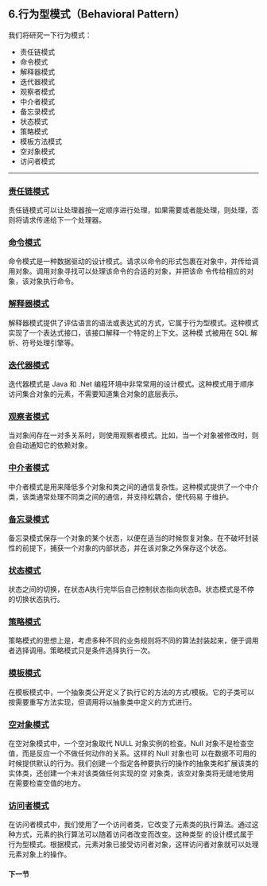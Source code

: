 ## 6.行为型模式（Behavioral Pattern）
我们将研究一下行为模式：
 - 责任链模式
 - 命令模式
 - 解释器模式
 - 迭代器模式
 - 观察者模式
 - 中介者模式
 - 备忘录模式
 - 状态模式
 - 策略模式
 - 模板方法模式
 - 空对象模式
 - 访问者模式

----

### [责任链模式](chainofresponsibility/6.1.ChainOfResponsibility.md)
责任链模式可以让处理器按一定顺序进行处理，如果需要或者能处理，则处理，否则将请求传递给下一个处理器。

### [命令模式](command/6.2.Command.md)
命令模式是一种数据驱动的设计模式。请求以命令的形式包裹在对象中，并传给调用对象。调用对象寻找可以处理该命令的合适的对象，并把该命
令传给相应的对象，该对象执行命令。

### [解释器模式](interpreter/6.3.Interpreter.md)
解释器模式提供了评估语言的语法或表达式的方式，它属于行为型模式。这种模式实现了一个表达式接口，该接口解释一个特定的上下文。这种模
式被用在 SQL 解析、符号处理引擎等。

### [迭代器模式](iterator/6.4.Iterator.md)
迭代器模式是 Java 和 .Net 编程环境中非常常用的设计模式。这种模式用于顺序访问集合对象的元素，不需要知道集合对象的底层表示。

### [观察者模式](observer/6.5.Observer.md)
当对象间存在一对多关系时，则使用观察者模式。比如，当一个对象被修改时，则会自动通知它的依赖对象。

### [中介者模式](mediator/6.6.Mediator.md)
中介者模式是用来降低多个对象和类之间的通信复杂性。这种模式提供了一个中介类，该类通常处理不同类之间的通信，并支持松耦合，使代码易
于维护。

### [备忘录模式](memento/6.7.Memento.md)
备忘录模式保存一个对象的某个状态，以便在适当的时候恢复对象。在不破坏封装性的前提下，捕获一个对象的内部状态，并在该对象之外保存这个状态。

### [状态模式](state/6.8.State.md)
状态之间的切换，在状态A执行完毕后自己控制状态指向状态B。状态模式是不停的切换状态执行。

### [策略模式](strategy/6.9.Strategy.md)
策略模式的思想上是，考虑多种不同的业务规则将不同的算法封装起来，便于调用者选择调用。策略模式只是条件选择执行一次。

### [模板模式](template/6.10.Template.md)
在模板模式中，一个抽象类公开定义了执行它的方法的方式/模板。它的子类可以按需要重写方法实现，但调用将以抽象类中定义的方式进行。

### [空对象模式](nullobject/6.11.NullObject.md)
在空对象模式中，一个空对象取代 NULL 对象实例的检查。Null 对象不是检查空值，而是反应一个不做任何动作的关系。这样的 Null 对象也可
以在数据不可用的时候提供默认的行为。我们创建一个指定各种要执行的操作的抽象类和扩展该类的实体类，还创建一个未对该类做任何实现的空
对象类，该空对象类将无缝地使用在需要检查空值的地方。

### [访问者模式](visitor/6.12.Visitor.md)
在访问者模式中，我们使用了一个访问者类，它改变了元素类的执行算法。通过这种方式，元素的执行算法可以随着访问者改变而改变。这种类型
的设计模式属于行为型模式。根据模式，元素对象已接受访问者对象，这样访问者对象就可以处理元素对象上的操作。

#### 下一节
[]()